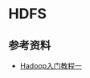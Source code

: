 # HDFS



































## 参考资料

- [Hadoop入门教程一](https://blog.csdn.net/yuan_xw/article/details/50003197?utm_medium=distribute.pc_relevant.none-task-blog-BlogCommendFromMachineLearnPai2-2.nonecase&depth_1-utm_source=distribute.pc_relevant.none-task-blog-BlogCommendFromMachineLearnPai2-2.nonecase)